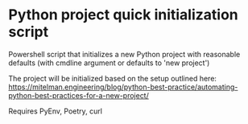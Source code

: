 # Python project quick initialization script

Powershell script that initializes a new Python project with reasonable defaults (with cmdline argument or defaults to 'new project') 

The project will be initialized based on the setup outlined here: https://mitelman.engineering/blog/python-best-practice/automating-python-best-practices-for-a-new-project/

Requires PyEnv, Poetry, curl
